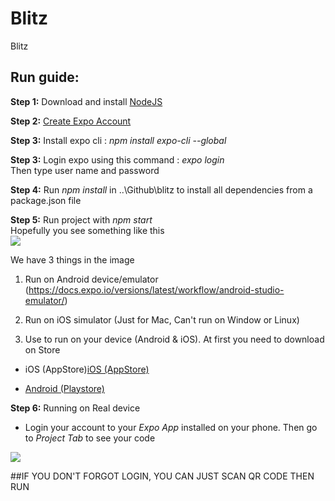 # Blitz
 Blitz 

 ## Run guide: 

**Step 1:** Download and install [NodeJS](https://nodejs.org/en/download/)  

**Step 2:** [Create Expo Account](https://expo.io/signup)  

**Step 3:** Install expo cli : *npm install expo-cli --global*
  
**Step 3:** Login expo using this command : *expo login*  
			Then type user name and password  
  
**Step 4:** Run *npm install* in  ..\Github\blitz to install all dependencies from a package.json file﻿  

**Step 5:** Run project with *npm start*  
			Hopefully you see something like this  
			<img src="https://i.imgur.com/61yomeg.png">  
  
We have 3 things in the image
  
1. Run on Android device/emulator (https://docs.expo.io/versions/latest/workflow/android-studio-emulator/)  

2. Run on iOS simulator (Just for Mac, Can't run on Window or Linux)  

3. Use to run on your device (Android & iOS). At first you need to download on Store  
  
* iOS (AppStore)[iOS (AppStore)](https://search.itunes.apple.com/WebObjects/MZContentLink.woa/wa/link?path=apps%2fexponent)  

* [Android (Playstore)](https://play.google.com/store/apps/details?id=host.exp.exponent) 
  
**Step 6:** Running on Real device  
* Login your account to your *Expo App* installed on your phone. Then go to *Project Tab* to see your code  
<img src="https://i.imgur.com/27dYdRZ.png">  
  
##IF YOU DON'T FORGOT LOGIN, YOU CAN JUST SCAN QR CODE THEN RUN  
<a href="{https://giphy.com/gifs/W08xRIvzm7WzdDdlnS}" title="Expo">

